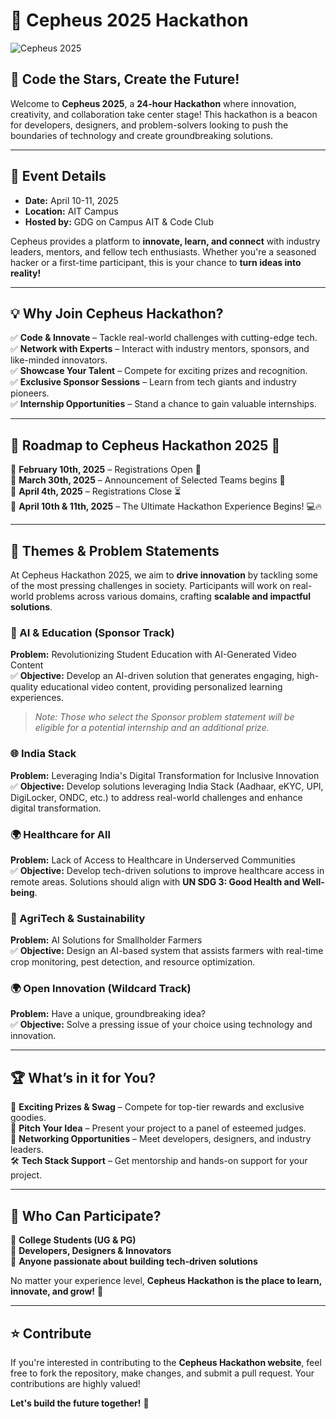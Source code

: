 # 🚀 Cepheus 2025 Hackathon

![Cepheus 2025](https://your-image-link-here.com/banner.jpg)

## 🌌 Code the Stars, Create the Future!

Welcome to **Cepheus 2025**, a **24-hour Hackathon** where innovation, creativity, and collaboration take center stage! This hackathon is a beacon for developers, designers, and problem-solvers looking to push the boundaries of technology and create groundbreaking solutions.

---

## 📅 Event Details
- **Date:** April 10-11, 2025
- **Location:** AIT Campus
- **Hosted by:** GDG on Campus AIT & Code Club

Cepheus provides a platform to **innovate, learn, and connect** with industry leaders, mentors, and fellow tech enthusiasts. Whether you're a seasoned hacker or a first-time participant, this is your chance to **turn ideas into reality!**

---

## 💡 Why Join Cepheus Hackathon?
✅ **Code & Innovate** – Tackle real-world challenges with cutting-edge tech.  
✅ **Network with Experts** – Interact with industry mentors, sponsors, and like-minded innovators.  
✅ **Showcase Your Talent** – Compete for exciting prizes and recognition.  
✅ **Exclusive Sponsor Sessions** – Learn from tech giants and industry pioneers.  
✅ **Internship Opportunities** – Stand a chance to gain valuable internships.  

---

## 📍 Roadmap to Cepheus Hackathon 2025 🚀
🔹 **February 10th, 2025** – Registrations Open 🎉  
🔹 **March 30th, 2025** – Announcement of Selected Teams begins 📢  
🔹 **April 4th, 2025** – Registrations Close ⏳  
🔹 **April 10th & 11th, 2025** – The Ultimate Hackathon Experience Begins! 💻🔥  

---

## 🎯 Themes & Problem Statements
At Cepheus Hackathon 2025, we aim to **drive innovation** by tackling some of the most pressing challenges in society. Participants will work on real-world problems across various domains, crafting **scalable and impactful solutions**.

### 🤖 AI & Education (Sponsor Track)
**Problem:** Revolutionizing Student Education with AI-Generated Video Content  
✅ **Objective:** Develop an AI-driven solution that generates engaging, high-quality educational video content, providing personalized learning experiences.

> *Note: Those who select the Sponsor problem statement will be eligible for a potential internship and an additional prize.*

### 🌐 India Stack
**Problem:** Leveraging India's Digital Transformation for Inclusive Innovation  
✅ **Objective:** Develop solutions leveraging India Stack (Aadhaar, eKYC, UPI, DigiLocker, ONDC, etc.) to address real-world challenges and enhance digital transformation.

### 🌍 Healthcare for All
**Problem:** Lack of Access to Healthcare in Underserved Communities  
✅ **Objective:** Develop tech-driven solutions to improve healthcare access in remote areas. Solutions should align with **UN SDG 3: Good Health and Well-being**.

### 🌾 AgriTech & Sustainability
**Problem:** AI Solutions for Smallholder Farmers  
✅ **Objective:** Design an AI-based system that assists farmers with real-time crop monitoring, pest detection, and resource optimization.

### 🌍 Open Innovation (Wildcard Track)
**Problem:** Have a unique, groundbreaking idea?  
✅ **Objective:** Solve a pressing issue of your choice using technology and innovation.

---

## 🏆 What’s in it for You?
🏅 **Exciting Prizes & Swag** – Compete for top-tier rewards and exclusive goodies.  
📢 **Pitch Your Idea** – Present your project to a panel of esteemed judges.  
🤝 **Networking Opportunities** – Meet developers, designers, and industry leaders.  
🛠 **Tech Stack Support** – Get mentorship and hands-on support for your project.  

---

## 🎯 Who Can Participate?
🔹 **College Students (UG & PG)**  
🔹 **Developers, Designers & Innovators**  
🔹 **Anyone passionate about building tech-driven solutions**  

No matter your experience level, **Cepheus Hackathon is the place to learn, innovate, and grow!** 🚀

---


## ⭐ Contribute
If you're interested in contributing to the **Cepheus Hackathon website**, feel free to fork the repository, make changes, and submit a pull request. Your contributions are highly valued!

**Let's build the future together!** 🚀

